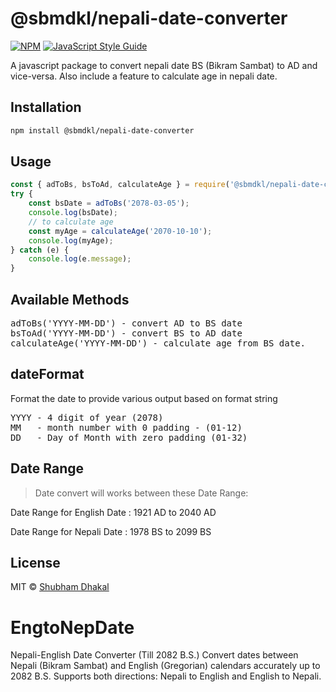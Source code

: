 # @sbmdkl/nepali-date-converter

[![NPM](https://img.shields.io/npm/v/@sbmdkl/nepali-date-converter.svg)](https://www.npmjs.com/package/@sbmdkl/nepali-date-converter) [![JavaScript Style Guide](https://img.shields.io/badge/code_style-standard-brightgreen.svg)](https://standardjs.com)

A javascript package to convert nepali date BS (Bikram Sambat) to AD and vice-versa. Also include a feature to calculate age in nepali date.

## Installation

```bash
npm install @sbmdkl/nepali-date-converter
```

## Usage

```jsx
const { adToBs, bsToAd, calculateAge } = require('@sbmdkl/nepali-date-converter');
try {
	const bsDate = adToBs('2078-03-05');
	console.log(bsDate);
	// to calculate age
	const myAge = calculateAge('2070-10-10');
	console.log(myAge);
} catch (e) {
	console.log(e.message);
}
```

## Available Methods

<pre>
adToBs('YYYY-MM-DD') - convert AD to BS date
bsToAd('YYYY-MM-DD') - convert BS to AD date
calculateAge('YYYY-MM-DD') - calculate age from BS date.
</pre>

## dateFormat

Format the date to provide various output based on format string

<pre>
YYYY - 4 digit of year (2078)
MM   - month number with 0 padding - (01-12)
DD   - Day of Month with zero padding (01-32)
</pre>

## Date Range

> Date convert will works between these Date Range:

Date Range for English Date : 1921 AD to 2040 AD

Date Range for Nepali Date : 1978 BS to 2099 BS

## License

MIT © [Shubham Dhakal](https://github.com/sbmdkl)
# EngtoNepDate
Nepali-English Date Converter (Till 2082 B.S.) Convert dates between Nepali (Bikram Sambat) and English (Gregorian) calendars accurately up to 2082 B.S. Supports both directions: Nepali to English and English to Nepali.
